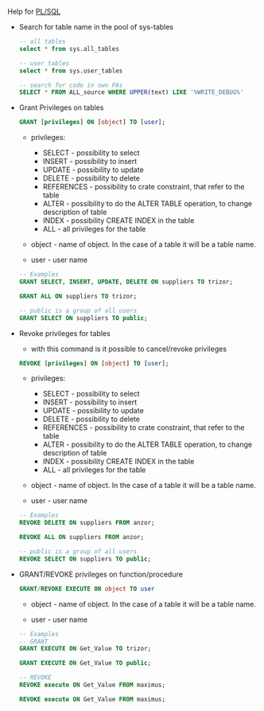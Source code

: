 Help for [PL/SQL](https://oracleplsql.ru/)


- Search for table name in the pool of sys-tables
    ```sql
    -- all tables
    select * from sys.all_tables

    -- user tables
    select * from sys.user_tables

    -- search for code in own PAs
    SELECT * FROM ALL_source WHERE UPPER(text) LIKE '%WRITE_DEBUG%'
    ```
- Grant Privileges on tables
    ```sql
    GRANT [privileges] ON [object] TO [user];
    ```
    - privileges:
        - SELECT - possibility to select
        - INSERT - possibility to insert
        - UPDATE - possibility to update
        - DELETE - possibility to delete
        - REFERENCES - possibility to crate constraint, that refer to the table
        - ALTER - possibility to do the ALTER TABLE operation, to change description of table
        - INDEX - possibility CREATE INDEX in the table
        - ALL - all privileges for the table

    - object - name of object. In the case of a table it will be a table name.

    - user - user name 

    ```sql
    -- Examples
    GRANT SELECT, INSERT, UPDATE, DELETE ON suppliers TO trizor;

    GRANT ALL ON suppliers TO trizor;

    -- public is a group of all users	
    GRANT SELECT ON suppliers TO public;
    ```

- Revoke privileges for tables
    - with this command is it possible to cancel/revoke privileges
    ```sql
    REVOKE [privileges] ON [object] TO [user];
    ```
    - privileges:
        - SELECT - possibility to select
        - INSERT - possibility to insert
        - UPDATE - possibility to update
        - DELETE - possibility to delete
        - REFERENCES - possibility to crate constraint, that refer to the table
        - ALTER - possibility to do the ALTER TABLE operation, to change description of table
        - INDEX - possibility CREATE INDEX in the table
        - ALL - all privileges for the table

    - object - name of object. In the case of a table it will be a table name.

    - user - user name

    ```sql
    -- Examples
    REVOKE DELETE ON suppliers FROM anzor;

    REVOKE ALL ON suppliers FROM anzor;

    -- public is a group of all users	
    REVOKE SELECT ON suppliers TO public;
    ```

- GRANT/REVOKE privileges on function/procedure
    ```sql
    GRANT/REVOKE EXECUTE ON object TO user
    ```
    - object - name of object. In the case of a table it will be a table name.

    - user - user name

    ```sql
    -- Examples
    -- GRANT
    GRANT EXECUTE ON Get_Value TO trizor;

    GRANT EXECUTE ON Get_Value TO public;

    -- REVOKE
    REVOKE execute ON Get_Value FROM maximus;

    REVOKE execute ON Get_Value FROM maximus;
    ```
